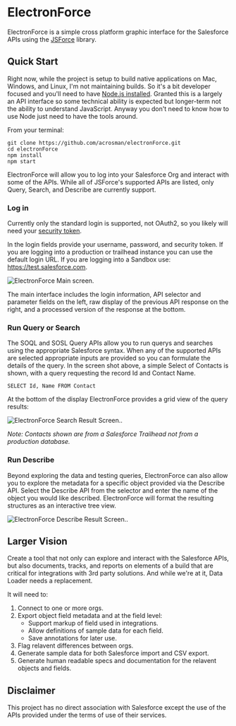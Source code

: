 # ElectronForce

ElectronForce is a simple cross platform graphic interface for the Salesforce APIs using the [JSForce](https://jsforce.github.io/) library.

## Quick Start

Right now, while the project is setup to build native applications on Mac, Windows, and Linux, I'm not maintaining builds. So it's a bit developer focused and you'll need to have [Node.js installed](https://nodejs.org/en/download/). Granted this is a largely an API interface so some technical ability is expected but longer-term not the ability to understand JavaScript. Anyway you don't need to know how to use Node just need to have the tools around.

From your terminal:

    git clone https://github.com/acrosman/electronForce.git
    cd electronForce
    npm install
    npm start

ElectronForce will allow you to log into your Salesforce Org and interact with some of the APIs. While all of JSForce's supported APIs are listed, only Query, Search, and Describe are currently support.

### Log in

Currently only the standard login is supported, not OAuth2, so you likely will need your [security token](https://help.salesforce.com/articleView?id=user_security_token.htm&type=5).

In the login fields provide your username, password, and security token. If you are logging into a production or trailhead instance you can use the default login URL. If you are logging into a Sandbox use: https://test.salesforce.com.

![ElectronForce Main screen.](https://raw.githubusercontent.com/acrosman/electronForce/master/documentation/images/ElectronForceMain.png "Login fields as described above and query API example as follows.")

The main interface includes the login information, API selector and parameter fields on the left, raw display of the previous API response on the right, and a processed version of the response at the bottom.

### Run Query or Search

The SOQL and SOSL Query APIs allow you to run querys and searches using the appropriate Salesforce syntax. When any of the supported APIs are selected appropriate inputs are provided so you can formulate the details of the query. In the screen shot above, a simple Select of Contacts is shown, with a query requesting the record Id and Contact Name.

`SELECT Id, Name FROM Contact`

At the bottom of the display ElectronForce provides a grid view of the query results:

![ElectronForce Search Result Screen.](https://raw.githubusercontent.com/acrosman/electronForce/master/documentation/images/ElectronForceSearch.png "A table display of the Contacts returned from Salesforce").


_Note: Contacts shown are from a Salesforce Trailhead not from a production database._

### Run Describe

Beyond exploring the data and testing queries, ElectronForce can also allow you to explore the metadata for a specific object provided via the Describe API.  Select the Describe API from the selector and enter the name of the object you would like described.  ElectronForce will format the resulting structures as an interactive tree view.

![ElectronForce Describe Result Screen.](https://raw.githubusercontent.com/acrosman/electronForce/master/documentation/images/ElectronForceDescribe.png "A simple tree display of the describe response.").

## Larger Vision

Create a tool that not only can explore and interact with the Salesforce APIs, but also documents, tracks, and reports on elements of a build that are critical for integrations with 3rd party solutions. And while we're at it, Data Loader needs a replacement.

It will need to:
1. Connect to one or more orgs.
2. Export object field metadata and at the field level:
    * Support markup of field used in integrations.
    * Allow definitions of sample data for each field.
    * Save annotations for later use.
3. Flag relavent differences between orgs.
4. Generate sample data for both Salesforce import and CSV export.
5. Generate human readable specs and documentation for the relavent objects and fields.

## Disclaimer

This project has no direct association with Salesforce except the use of the APIs provided under the terms of use of their services.
